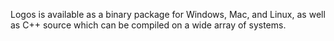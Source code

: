 Logos is available as a binary package for Windows, Mac, and Linux, as well as C++ source which can be compiled on a wide array of systems.